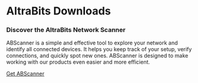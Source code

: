 # AltraBits Downloads

### Discover the AltraBits Network Scanner 
ABScanner is a simple and effective tool to explore your network and identify all connected devices. It helps you keep track of your
setup, verify connections, and quickly spot new ones. ABScanner is designed to make working with our products even easier and more efficient.

[Get ABScanner](https://github.com/altrabits/AB_Documents/raw/main/ABScanner/App/ABScanner.exe)